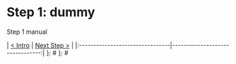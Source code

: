 [__prod__]: #
[{]: <region> (header)
# Step 1: dummy
[}]: #
[{]: <region> (body)
Step 1 manual

[}]: #
[{]: <region> (footer)
[{]: <helper> (nav_step)
| [< Intro](../README.md) | [Next Step >](step2.md) |
|:--------------------------------|--------------------------------:|
[}]: #
[}]: #